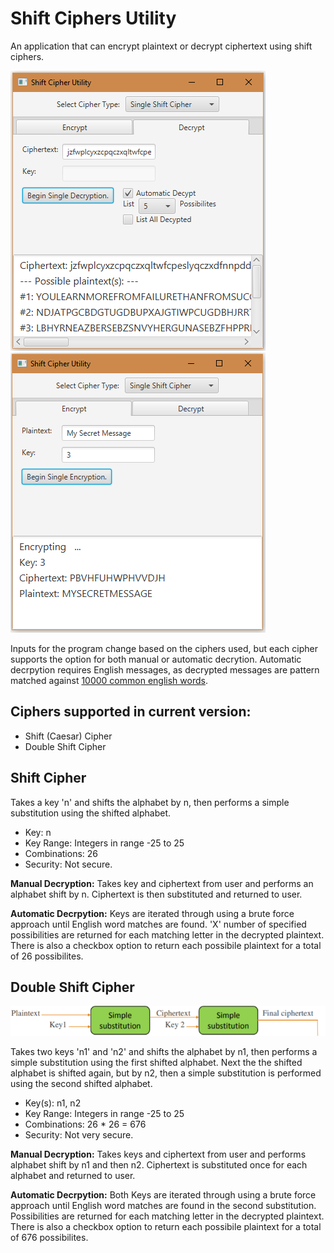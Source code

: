 # Shift Ciphers Utility
An application that can encrypt plaintext or decrypt ciphertext using shift ciphers.

![Alt text](./documentation/GUI_v1.0_decrypt.PNG?raw=true "Decryption Example") ![Alt text](./documentation/GUI_v1.0_encrypt.PNG?raw=true "Encryption Example")
	
Inputs for the program change based on the ciphers used, but each cipher supports the option for both manual or automatic decrytion. 
Automatic decrpytion requires English messages, as decrypted messages are pattern matched against [10000 common english words](https://github.com/first20hours/google-10000-english).  

## Ciphers supported in current version:
* Shift (Caesar) Cipher
* Double Shift Cipher

## Shift Cipher
Takes a key 'n' and shifts the alphabet by n, then performs a simple substitution using the shifted alphabet.

* Key: n 
* Key Range: Integers in range -25 to 25
* Combinations: 26
* Security: Not secure.

**Manual Decryption:** Takes key and ciphertext from user and performs an alphabet shift by n. Ciphertext is then substituted and returned to user.

**Automatic Decrpytion:** Keys are iterated through using a brute force approach until English word matches are found. 'X' number of specified possibilities are returned for each matching letter in the decrypted plaintext. There is also a checkbox option to return each possibile plaintext for a total of 26 possibilites.  

## Double Shift Cipher
![Alt text](./documentation/double_shift_cipher_diagram.PNG?raw=true "Optional Title")

Takes two keys 'n1' and 'n2' and shifts the alphabet by n1, then performs a simple substitution using the first shifted alphabet. Next the the shifted alphabet is shifted again, but by n2, then a simple substitution is performed using the second shifted alphabet.

* Key(s): n1, n2 
* Key Range: Integers in range -25 to 25 
* Combinations: 26 * 26 = 676
* Security: Not very secure.

**Manual Decryption:** Takes keys and ciphertext from user and performs alphabet shift by n1 and then n2. Ciphertext is substituted once for each alphabet and returned to user.

**Automatic Decrpytion:** Both Keys are iterated through using a brute force approach until English word matches are found in the second substitution. Possibilities are returned for each matching letter in the decrypted plaintext. There is also a checkbox option to return each possibile plaintext for a total of 676 possibilites.